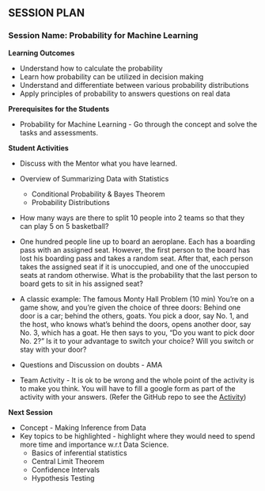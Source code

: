 
## SESSION PLAN

### **Session Name**: Probability for Machine Learning

**Learning Outcomes**

- Understand how to calculate the probability
- Learn how probability can be utilized in decision making
- Understand and differentiate between various probability distributions
- Apply principles of probability to answers questions on real data


**Prerequisites for the Students**

- Probability for Machine Learning - Go through the concept and solve the tasks and assessments.
 
**Student Activities**

- Discuss with the Mentor what you have learned.

- Overview of Summarizing Data with Statistics
  - Conditional Probability & Bayes Theorem
  - Probability Distributions
- How many ways are there to split 10 people into 2 teams so that they can play 5 on 5 basketball?
- One hundred people line up to board an aeroplane. Each has a boarding pass with an assigned seat. However, the first person to the board has lost his boarding pass and takes a random seat. After that, each person takes  the assigned seat if it is unoccupied, and one of the unoccupied seats at random otherwise. What is the probability that the last person to board gets to sit in his assigned seat?
- A classic example: The famous Monty Hall Problem (10 min)
You’re on a game show, and you’re given the choice of three doors: Behind one door is a car; behind the others, goats. You pick a door, say No. 1, and the host, who knows what’s behind the doors, opens another door, say No. 3, which has a goat. He then says to you, “Do you want to pick door No. 2?” Is it to your advantage to switch your choice? Will you switch or stay with your door?

- Questions and Discussion on doubts - AMA
- Team Activity - It is ok to be wrong and the whole point of the activity is to make you think. You will have to fill a google form as part of the activity with your answers. (Refer the GitHub repo to see the [Activity]())


**Next Session**

- Concept - Making Inference from Data
- Key topics to be highlighted - highlight where they would need to spend more time and importance w.r.t Data Science.
  - Basics of inferential statistics
  - Central Limit Theorem
  - Confidence Intervals
  - Hypothesis Testing



```python

```
